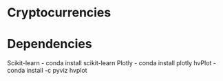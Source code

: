 # Cryptocurrencies

# Dependencies

Scikit-learn - conda install scikit-learn
Plotly - conda install plotly
hvPlot - conda install -c pyviz hvplot